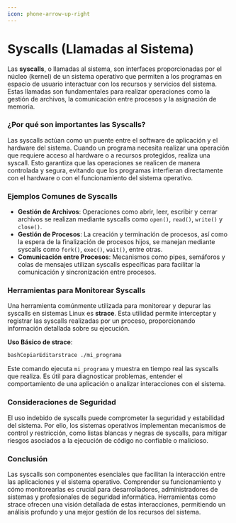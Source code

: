 ```yaml
---
icon: phone-arrow-up-right
---
```


# Syscalls (Llamadas al Sistema)

Las **syscalls**, o llamadas al sistema, son interfaces proporcionadas por el núcleo (kernel) de un sistema operativo que permiten a los programas en espacio de usuario interactuar con los recursos y servicios del sistema. Estas llamadas son fundamentales para realizar operaciones como la gestión de archivos, la comunicación entre procesos y la asignación de memoria.

### ¿Por qué son importantes las Syscalls?

Las syscalls actúan como un puente entre el software de aplicación y el hardware del sistema. Cuando un programa necesita realizar una operación que requiere acceso al hardware o a recursos protegidos, realiza una syscall. Esto garantiza que las operaciones se realicen de manera controlada y segura, evitando que los programas interfieran directamente con el hardware o con el funcionamiento del sistema operativo.

### Ejemplos Comunes de Syscalls

* **Gestión de Archivos**: Operaciones como abrir, leer, escribir y cerrar archivos se realizan mediante syscalls como `open()`, `read()`, `write()` y `close()`.
* **Gestión de Procesos**: La creación y terminación de procesos, así como la espera de la finalización de procesos hijos, se manejan mediante syscalls como `fork()`, `exec()`, `wait()`, entre otras.
* **Comunicación entre Procesos**: Mecanismos como pipes, semáforos y colas de mensajes utilizan syscalls específicas para facilitar la comunicación y sincronización entre procesos.

### Herramientas para Monitorear Syscalls

Una herramienta comúnmente utilizada para monitorear y depurar las syscalls en sistemas Linux es **strace**. Esta utilidad permite interceptar y registrar las syscalls realizadas por un proceso, proporcionando información detallada sobre su ejecución.

**Uso Básico de strace**:

```bash
bashCopiarEditarstrace ./mi_programa
```

Este comando ejecuta `mi_programa` y muestra en tiempo real las syscalls que realiza. Es útil para diagnosticar problemas, entender el comportamiento de una aplicación o analizar interacciones con el sistema.

### Consideraciones de Seguridad

El uso indebido de syscalls puede comprometer la seguridad y estabilidad del sistema. Por ello, los sistemas operativos implementan mecanismos de control y restricción, como listas blancas y negras de syscalls, para mitigar riesgos asociados a la ejecución de código no confiable o malicioso.

### Conclusión

Las syscalls son componentes esenciales que facilitan la interacción entre las aplicaciones y el sistema operativo. Comprender su funcionamiento y cómo monitorearlas es crucial para desarrolladores, administradores de sistemas y profesionales de seguridad informática. Herramientas como strace ofrecen una visión detallada de estas interacciones, permitiendo un análisis profundo y una mejor gestión de los recursos del sistema.
